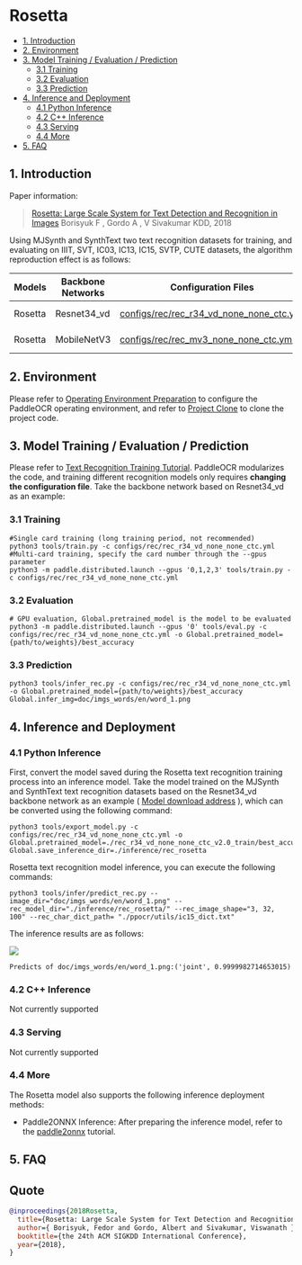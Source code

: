 # Rosetta

- [1. Introduction](#1)
- [2. Environment](#2)
- [3. Model Training / Evaluation / Prediction](#3)
    - [3.1 Training](#3-1)
    - [3.2 Evaluation](#3-2)
    - [3.3 Prediction](#3-3)
- [4. Inference and Deployment](#4)
    - [4.1 Python Inference](#4-1)
    - [4.2 C++ Inference](#4-2)
    - [4.3 Serving](#4-3)
    - [4.4 More](#4-4)
- [5. FAQ](#5)

<a name="1"></a>
## 1. Introduction

Paper information:
> [Rosetta: Large Scale System for Text Detection and Recognition in Images](https://arxiv.org/abs/1910.05085)
> Borisyuk F , Gordo A , V Sivakumar
> KDD, 2018

Using MJSynth and SynthText two text recognition datasets for training, and evaluating on IIIT, SVT, IC03, IC13, IC15, SVTP, CUTE datasets, the algorithm reproduction effect is as follows:

|Models|Backbone Networks|Configuration Files|Avg Accuracy|Download Links|
| --- | --- | --- | --- | --- |
|Rosetta|Resnet34_vd|[configs/rec/rec_r34_vd_none_none_ctc.yml](../../configs/rec/rec_r34_vd_none_none_ctc.yml)|79.11%|[training model](https://paddleocr.bj.bcebos.com/dygraph_v2.0/en/rec_r34_vd_none_none_ctc_v2.0_train.tar)|
|Rosetta|MobileNetV3|[configs/rec/rec_mv3_none_none_ctc.yml](../../configs/rec/rec_mv3_none_none_ctc.yml)|75.80%|[training model](https://paddleocr.bj.bcebos.com/dygraph_v2.0/en/rec_mv3_none_none_ctc_v2.0_train.tar)|


<a name="2"></a>
## 2. Environment
Please refer to [Operating Environment Preparation](./environment_en.md) to configure the PaddleOCR operating environment, and refer to [Project Clone](./clone_en.md) to clone the project code.


<a name="3"></a>
## 3. Model Training / Evaluation / Prediction

Please refer to [Text Recognition Training Tutorial](./recognition_en.md). PaddleOCR modularizes the code, and training different recognition models only requires **changing the configuration file**. Take the backbone network based on Resnet34_vd as an example:

<a name="3-1"></a>
### 3.1 Training

````
#Single card training (long training period, not recommended)
python3 tools/train.py -c configs/rec/rec_r34_vd_none_none_ctc.yml
#Multi-card training, specify the card number through the --gpus parameter
python3 -m paddle.distributed.launch --gpus '0,1,2,3' tools/train.py -c configs/rec/rec_r34_vd_none_none_ctc.yml
````

<a name="3-2"></a>
### 3.2 Evaluation

````
# GPU evaluation, Global.pretrained_model is the model to be evaluated
python3 -m paddle.distributed.launch --gpus '0' tools/eval.py -c configs/rec/rec_r34_vd_none_none_ctc.yml -o Global.pretrained_model={path/to/weights}/best_accuracy
````

<a name="3-3"></a>
### 3.3 Prediction

````
python3 tools/infer_rec.py -c configs/rec/rec_r34_vd_none_none_ctc.yml -o Global.pretrained_model={path/to/weights}/best_accuracy Global.infer_img=doc/imgs_words/en/word_1.png
````

<a name="4"></a>
## 4. Inference and Deployment

<a name="4-1"></a>
### 4.1 Python Inference
First, convert the model saved during the Rosetta text recognition training process into an inference model. Take the model trained on the MJSynth and SynthText text recognition datasets based on the Resnet34_vd backbone network as an example ( [Model download address](https://paddleocr.bj.bcebos.com/dygraph_v2.0/en/rec_r34_vd_none_none_ctc_v2.0_train.tar) ), which can be converted using the following command:

```shell
python3 tools/export_model.py -c configs/rec/rec_r34_vd_none_none_ctc.yml -o Global.pretrained_model=./rec_r34_vd_none_none_ctc_v2.0_train/best_accuracy Global.save_inference_dir=./inference/rec_rosetta
````

Rosetta text recognition model inference, you can execute the following commands:

```shell
python3 tools/infer/predict_rec.py --image_dir="doc/imgs_words/en/word_1.png" --rec_model_dir="./inference/rec_rosetta/" --rec_image_shape="3, 32, 100" --rec_char_dict_path= "./ppocr/utils/ic15_dict.txt"
````

The inference results are as follows:

![](../../doc/imgs_words/en/word_1.png)

````
Predicts of doc/imgs_words/en/word_1.png:('joint', 0.9999982714653015)
````

<a name="4-2"></a>
### 4.2 C++ Inference

Not currently supported

<a name="4-3"></a>
### 4.3 Serving

Not currently supported

<a name="4-4"></a>
### 4.4 More

The Rosetta model also supports the following inference deployment methods:

- Paddle2ONNX Inference: After preparing the inference model, refer to the [paddle2onnx](../../deploy/paddle2onnx/) tutorial.

<a name="5"></a>
## 5. FAQ


## Quote

````bibtex
@inproceedings{2018Rosetta,
  title={Rosetta: Large Scale System for Text Detection and Recognition in Images},
  author={ Borisyuk, Fedor and Gordo, Albert and Sivakumar, Viswanath },
  booktitle={the 24th ACM SIGKDD International Conference},
  year={2018},
}
````
